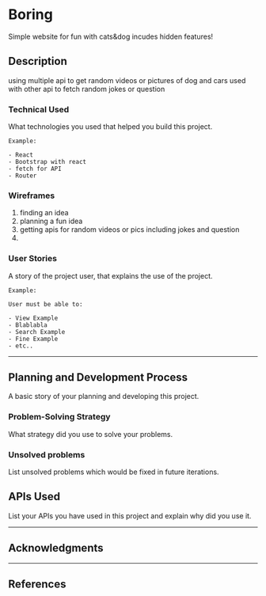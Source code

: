 # Boring

Simple website for fun with cats&dog incudes hidden features!
## Description

using multiple api to get random videos or pictures of dog and cars used with other api to fetch random jokes or question 

### Technical Used
What technologies you used that helped you build this project. 

```
Example:

- React
- Bootstrap with react
- fetch for API
- Router
```

### Wireframes

1. finding an idea
2. planning a fun idea
3. getting apis for random videos or pics including jokes and question
4. 

### User Stories

A story of the project user, that explains the use of the project.

```
Example:

User must be able to:

- View Example
- Blablabla
- Search Example
- Fine Example
- etc..

```

---

## Planning and Development Process

A basic story of your planning and developing this project.

### Problem-Solving Strategy

What strategy did you use to solve your problems.

### Unsolved problems

List unsolved problems which would be fixed in future iterations.

## APIs Used

List your APIs you have used in this project and explain why did you use it.

---

## Acknowledgments


---

 ## References
